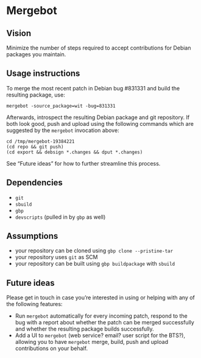 # Mergebot

## Vision

Minimize the number of steps required to accept contributions for Debian packages you maintain.

## Usage instructions

To merge the most recent patch in Debian bug #831331 and build the resulting
package, use:
```
mergebot -source_package=wit -bug=831331
```

Afterwards, introspect the resulting Debian package and git repository.
If both look good, push and upload using the following commands which are
suggested by the `mergebot` invocation above:
```
cd /tmp/mergebot-19384221
(cd repo && git push)
(cd export && debsign *.changes && dput *.changes)
```

See “Future ideas” for how to further streamline this process.

## Dependencies

* `git`
* `sbuild`
* `gbp`
* `devscripts` (pulled in by `gbp` as well)

## Assumptions

* your repository can be cloned using `gbp clone --pristine-tar`
* your repository uses `git` as SCM
* your repository can be built using `gbp buildpackage` with `sbuild`

## Future ideas

Please get in touch in case you’re interested in using or helping with any of
the following features:

* Run `mergebot` automatically for every incoming patch, respond to the bug
  with a report about whether the patch can be merged successfully and whether
  the resulting package builds successfully.
* Add a UI to `mergebot` (web service? email? user script for the BTS?),
  allowing you to have `mergebot` merge, build, push and upload contributions
  on your behalf.

